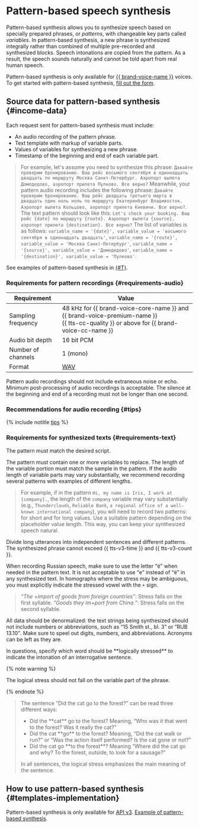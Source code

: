 # Pattern-based speech synthesis

Pattern-based synthesis allows you to synthesize speech based on specially prepared phrases, or _patterns_, with changeable key parts called _variables_. In pattern-based synthesis, a new phrase is synthesized integrally rather than combined of multiple pre-recorded and synthesized blocks. Speech intonations are copied from the pattern. As a result, the speech sounds naturally and cannot be told apart from real human speech.

Pattern-based synthesis is only available for [{{ brand-voice-name }}](brand-voice/index.md) voices. To get started with pattern-based synthesis, [fill out the form](#contact-form).

## Source data for pattern-based synthesis {#income-data}

Each request sent for pattern-based synthesis must include:
* An audio recording of the pattern phrase.
* Text template with markup of variable parts.
* Values of variables for synthesizing a new phrase.
* Timestamp of the beginning and end of each variable part.

> For example, let's assume you need to synthesize this phrase: `Давайте проверим бронирование. Ваш рейс восьмого сентября в одиннадцать двадцать по маршруту Москва Санкт-Петербург. Аэропорт вылета Домодедово, аэропорт прилета Пулково. Все верно?`
> Meanwhile, your pattern audio recording includes the following phrase: `Давайте проверим бронирование. Ваш рейс двадцать третьего марта в двадцать один ноль ноль по маршруту Екатеринбург Владивосток. Аэропорт вылета Кольцово, аэропорт прилета Кневичи. Все верно?`.
> The text pattern should look like this: `Let's check your booking. Ваш рейс {date} по маршруту {route}. Аэропорт вылета {source}, аэропорт прилета {destination}. Все верно?`
> The list of variables is as follows: `variable_name = '{date}', variable_value = 'восьмого сентября в одиннадцать двадцать'`, `variable_name = '{route}', variable_value = 'Москва Санкт-Петербург'`, `variable_name = '{source}', variable_value = 'Домодедово'`, `variable_name = '{destination}', variable_value = 'Пулково'`.

See examples of pattern-based synthesis in [{#T}](api/tts-templates.md).

### Requirements for pattern recordings {#requirements-audio}

| Requirement | Value |
| --- | --- |
| Sampling frequency | 48 kHz for {{ brand-voice-core-name }} and {{ brand-voice-premium-name }}</br>{{ tts-cc-quality }} or above for {{ brand-voice-cc-name }} |
| Audio bit depth | 16 bit PCM |
| Number of channels | 1 (mono) |
| Format | [WAV](https://en.wikipedia.org/wiki/WAV) |

Pattern audio recordings should not include extraneous noise or echo. Minimum post-processing of audio recordings is acceptable. The silence at the beginning and end of a recording must not be longer than one second.

### Recommendations for audio recording {#tips}

{% include notitle [tips](../../_includes/speechkit/audio-tips.md) %}

### Requirements for synthesized texts {#requirements-text}

The pattern must match the desired script.

The pattern must contain one or more variables to replace. The length of the variable portion must match the sample in the pattern. If the audio length of variable parts may vary substantially, we recommend recording several patterns with examples of different lengths.

> For example, if in the pattern `Hi, my name is Iris, I work at {company}.`, the length of the `company` variable may vary substantially (e.g., `Thunderclouds`, `Reliable Bank`, `a regional office of a well-known international company`), you will need to record two patterns: for short and for long values. Use a suitable pattern depending on the placeholder value length. This way, you can keep your synthesized speech natural.

Divide long utterances into independent sentences and different patterns. The synthesized phrase cannot exceed {{ tts-v3-time }} and {{ tts-v3-count }}.

When recording Russian speech, make sure to use the letter <q>ё</q> when needed in the pattern text. It is not acceptable to use <q>е</q> instead of <q>ё</q> in any synthesized text. In homographs where the stress may be ambiguous, you must explicitly indicate the stressed vowel with the `+` sign.
> _<q>The +import of goods from foreign countries</q>_: Stress falls on the first syllable.
> _<q>Goods they im+port from China.</q>_: Stress falls on the second syllable.

All data should be denormalized: the text strings being synthesized should not include numbers or abbreviations, such as <q>15 Smith st., bl. 3</q> or <q>RUB 13.10</q>. Make sure to speel out digits, numbers, and abbreviations. Acronyms can be left as they are.

In questions, specify which word should be \*\*logically stressed\*\* to indicate the intonation of an interrogative sentence.

{% note warning %}

The logical stress should not fall on the variable part of the phrase.

{% endnote %}

> The sentence <q>Did the cat go to the forest?</q> can be read three different ways:
> * Did the \*\*cat\*\* go to the forest? Meaning, <q>Who was it that went to the forest? Was it really the cat?</q>
> * Did the cat \*\*go\*\* to the forest? Meaning, <q>Did the cat walk or run?</q> or <q>Was the action itself performed? Is the cat gone or not?</q>
> * Did the cat go \*\*to the forest\*\*? Meaning <q>Where did the cat go and why? To the forest, outside, to look for a sausage?</q>
>
> In all sentences, the logical stress emphasizes the main meaning of the sentence.

## How to use pattern-based synthesis {#templates-implementation} 

Pattern-based synthesis is only available for [API v3](../tts-v3/api-ref/grpc/). [Example of pattern-based synthesis](api/tts-templates.md).